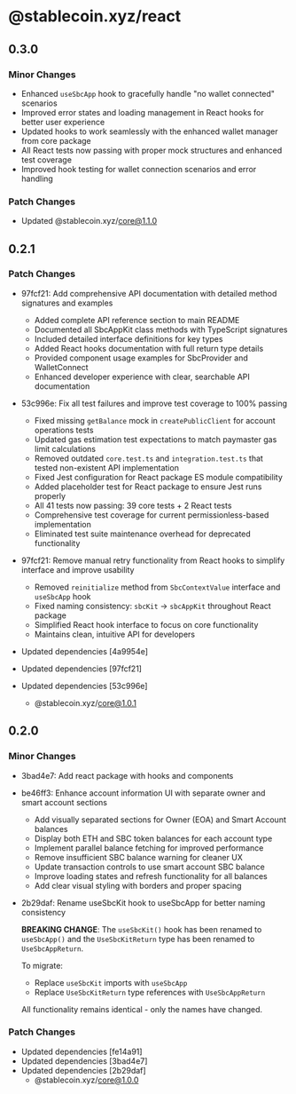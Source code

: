 # @stablecoin.xyz/react

## 0.3.0

### Minor Changes

- Enhanced `useSbcApp` hook to gracefully handle "no wallet connected" scenarios
- Improved error states and loading management in React hooks for better user experience
- Updated hooks to work seamlessly with the enhanced wallet manager from core package
- All React tests now passing with proper mock structures and enhanced test coverage
- Improved hook testing for wallet connection scenarios and error handling

### Patch Changes

- Updated @stablecoin.xyz/core@1.1.0

## 0.2.1

### Patch Changes

- 97fcf21: Add comprehensive API documentation with detailed method signatures and examples

  - Added complete API reference section to main README
  - Documented all SbcAppKit class methods with TypeScript signatures
  - Included detailed interface definitions for key types
  - Added React hooks documentation with full return type details
  - Provided component usage examples for SbcProvider and WalletConnect
  - Enhanced developer experience with clear, searchable API documentation

- 53c996e: Fix all test failures and improve test coverage to 100% passing

  - Fixed missing `getBalance` mock in `createPublicClient` for account operations tests
  - Updated gas estimation test expectations to match paymaster gas limit calculations
  - Removed outdated `core.test.ts` and `integration.test.ts` that tested non-existent API implementation
  - Fixed Jest configuration for React package ES module compatibility
  - Added placeholder test for React package to ensure Jest runs properly
  - All 41 tests now passing: 39 core tests + 2 React tests
  - Comprehensive test coverage for current permissionless-based implementation
  - Eliminated test suite maintenance overhead for deprecated functionality

- 97fcf21: Remove manual retry functionality from React hooks to simplify interface and improve usability

  - Removed `reinitialize` method from `SbcContextValue` interface and `useSbcApp` hook
  - Fixed naming consistency: `sbcKit` → `sbcAppKit` throughout React package
  - Simplified React hook interface to focus on core functionality
  - Maintains clean, intuitive API for developers

- Updated dependencies [4a9954e]
- Updated dependencies [97fcf21]
- Updated dependencies [53c996e]
  - @stablecoin.xyz/core@1.0.1

## 0.2.0

### Minor Changes

- 3bad4e7: Add react package with hooks and components
- be46ff3: Enhance account information UI with separate owner and smart account sections

  - Add visually separated sections for Owner (EOA) and Smart Account balances
  - Display both ETH and SBC token balances for each account type
  - Implement parallel balance fetching for improved performance
  - Remove insufficient SBC balance warning for cleaner UX
  - Update transaction controls to use smart account SBC balance
  - Improve loading states and refresh functionality for all balances
  - Add clear visual styling with borders and proper spacing

- 2b29daf: Rename useSbcKit hook to useSbcApp for better naming consistency

  **BREAKING CHANGE**: The `useSbcKit()` hook has been renamed to `useSbcApp()` and the `UseSbcKitReturn` type has been renamed to `UseSbcAppReturn`.

  To migrate:

  - Replace `useSbcKit` imports with `useSbcApp`
  - Replace `UseSbcKitReturn` type references with `UseSbcAppReturn`

  All functionality remains identical - only the names have changed.

### Patch Changes

- Updated dependencies [fe14a91]
- Updated dependencies [3bad4e7]
- Updated dependencies [2b29daf]
  - @stablecoin.xyz/core@1.0.0
